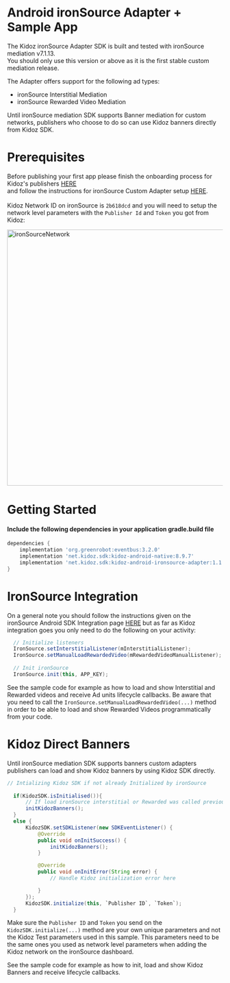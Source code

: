 # Android ironSource Adapter + Sample App

The Kidoz ironSource Adapter SDK is built and tested with ironSource mediation v7.1.13.<BR>
You should only use this version or above as it is the first stable custom mediation release. <BR>

The Adapter offers support for the following ad types:

+ ironSource Interstitial Mediation 
+ ironSource Rewarded Video Mediation 
  
Until ironSource mediation SDK supports Banner mediation for custom networks, publishers who choose to do so can use Kidoz banners directly
from Kidoz SDK.<BR>
  
Prerequisites
=================================
  
Before publishing your first app please finish the onboarding process for Kidoz's publishers [HERE](http://accounts.kidoz.net/publishers/register?utm_source=&utm_content=&utm_campaign=&utm_medium=)  
and follow the instructions for ironSource Custom Adapter setup [HERE](https://developers.is.com/ironsource-mobile/general/custom-adapter-setup/).<BR><BR>
Kidoz Network ID on ironSource is `2b618dcd` and you will need to setup the network level parameters with the `Publisher Id` and `Token` you got from Kidoz:  
  
  <img width="598" alt="ironSourceNetwork" src="https://user-images.githubusercontent.com/86282008/149078934-107106f0-a526-45bc-9c93-8ca53d5bf3cc.png">

Getting Started
=================================

#### Include the following dependencies in your application gradle.build file
```groovy
dependencies {
    implementation 'org.greenrobot:eventbus:3.2.0'
    implementation 'net.kidoz.sdk:kidoz-android-native:8.9.7'
    implementation 'net.kidoz.sdk:kidoz-android-ironsource-adapter:1.1.1'
}
``` 

IronSource Integration
=================================
  
On a general note you should follow the instructions given on the ironSource Android SDK Integration page [HERE](https://developers.is.com/ironsource-mobile/android/android-sdk/) but as far as Kidoz integration goes you only need to do the following on your activity:
  
```java
  // Initialize listeners
  IronSource.setInterstitialListener(mInterstitialListener);
  IronSource.setManualLoadRewardedVideo(mRewardedVideoManualListener);
  
  // Init ironSource
  IronSource.init(this, APP_KEY);
```
See the sample code for example as how to load and show Interstitial and Rewarded videos and receive Ad units lifecycle callbacks.
Be aware that you need to call the `IronSource.setManualLoadRewardedVideo(...)` method in order to be able to load and show Rewarded Videos programmatically from your code.
  
Kidoz Direct Banners
=================================
  
Until ironSource mediation SDK supports banners custom adapters publishers can load and show Kidoz banners by using Kidoz SDK directly.

```java
// Intializing Kidoz SDK if not already Initialized by ironSource
  
  if(KidozSDK.isInitialised()){
      // If load ironSource interstitial or Rewarded was called previously Kidoz SDK should be already initialized
      initKidozBanners();
  }
  else {
      KidozSDK.setSDKListener(new SDKEventListener() {
          @Override
          public void onInitSuccess() {
              initKidozBanners();
          }

          @Override
          public void onInitError(String error) {
              // Handle Kidoz initialization error here

          }
      });
      KidozSDK.initialize(this, `Publisher ID`, `Token`);
  }
```
Make sure the `Publisher ID` and `Token` you send on the `KidozSDK.initialize(...)` method are your own unique parameters and not the Kidoz Test parameters used in this sample. This parameters need to be the same ones you used as network level parameters when adding the Kidoz network on the ironSource dashboard.<BR>
  
See the sample code for example as how to init, load and show Kidoz Banners and receive lifecycle callbacks.
